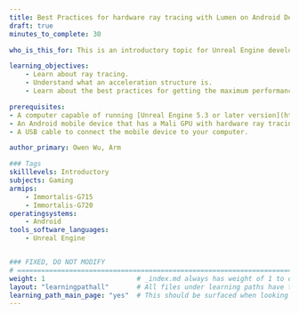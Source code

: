 ```yaml
---
title: Best Practices for hardware ray tracing with Lumen on Android Devices
draft: true
minutes_to_complete: 30

who_is_this_for: This is an introductory topic for Unreal Engine developers interested in optimizing hardware ray tracing with Lumen on android devices.

learning_objectives:
    - Learn about ray tracing.
    - Understand what an acceleration structure is.
    - Learn about the best practices for getting the maximum performance of hardware ray tracing on Lumen for Arm devices.

prerequisites:
- A computer capable of running [Unreal Engine 5.3 or later version](https://www.unrealengine.com/en-US/download).
- An Android mobile device that has a Mali GPU with hardware ray tracing support.
- A USB cable to connect the mobile device to your computer.

author_primary: Owen Wu, Arm

### Tags
skilllevels: Introductory
subjects: Gaming
armips:
    - Immortalis-G715
    - Immortalis-G720
operatingsystems:
    - Android
tools_software_languages:
    - Unreal Engine


### FIXED, DO NOT MODIFY
# ================================================================================
weight: 1                       # _index.md always has weight of 1 to order correctly
layout: "learningpathall"       # All files under learning paths have this same wrapper
learning_path_main_page: "yes"  # This should be surfaced when looking for related content. Only set for _index.md of learning path content.
---
```

